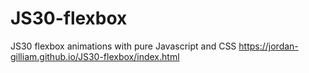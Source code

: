 # JS30-flexbox
JS30 flexbox animations with pure Javascript and CSS
https://jordan-gilliam.github.io/JS30-flexbox/index.html

